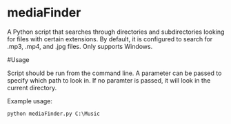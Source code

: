 # mediaFinder

A Python script that searches through directories and subdirectories looking for files with certain extensions.
By default, it is configured to search for .mp3, .mp4, and .jpg files. Only supports Windows.

#Usage

Script should be run from the command line.
A parameter can be passed to specify which path to look in.
If no paramter is passed, it will look in the current directory.

Example usage:
```
python mediaFinder.py C:\Music
```
